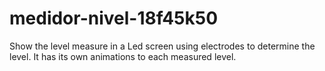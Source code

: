 # medidor-nivel-18f45k50
Show the level measure in a Led screen using electrodes to determine the level. It has its own animations to each measured level.
